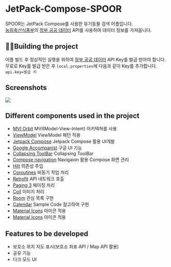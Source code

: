 # JetPack-Compose-SPOOR
SPOOR는 JetPack Compose를 사용한 유기동물 검색 어플입니다.  
[농림축산식품부]의 [정부 공공 데이터] API를 사용하여 데이터 정보를 가져옵니다.

## :hammer::wrench:Building the project
어플 빌드 후 정상적인 실행을 위하여 [정부 공공 데이터] API Key를 발급 받아야 합니다.  
무료로 Key를 발급 받은 후 `local.properties`에 다음과 같이 Key를 추가합니다.  
`api.key=발급 키`

## Screenshots
<img src="screenshots/spoor.gif"/>

## Different components used in the project
 - [MVI Orbit][orbit] MVI(Model-View-Intent) 아키텍쳐를 사용
 - [ViewModel][viewmodel] ViewModel 패턴 적용
 - [Jetpack Compose][compose] Jetpack Compose 활용 UI개발
 - [Google Accompanist][accompanist] 구글 UI 기능
 - [Collapsing ToolBar][toolbar] Collapsing ToolBar
 - [Compose navigation][navigation] Navigaion 활용 Compose 화면 관리
 - [Hilt][hilt] 의존성 주입
 - [Coroutines][coroutines] 비동기 작업 처리
 - [Retrofit][retrofit] API 네트워크 호출
 - [Paging 3][paging] 페이징 처리 
 - [Coil][coil] 이미지 처리
 - [Room][room] 관심 목록 구현
 - [Calendar][calendar] Sample Code 참고하여 구현
 - [Material Icons][icons] 아이콘 적용
 - [Material Icons][icons] 아이콘 적용

## Features to be developed
- 보호소 위치 지도 표시(보호소 좌표 API / Map API 활용) 
- 공유 기능
- 다크 모드 UI

[농림축산식품부]: https://www.animal.go.kr/front/index.do
[정부 공공 데이터]: https://www.data.go.kr/data/15098931/openapi.do
[orbit]: https://github.com/orbit-mvi/orbit-mvi
[compose]: https://developer.android.com/jetpack/compose?gclid=CjwKCAjwyIKJBhBPEiwAu7zll9bjLDRqSH7XtNL-G0txRAeT_QLCcws-_VYPI9Ea-cxFzEC69YbslxoC6BEQAvD_BwE&gclsrc=aw.ds
[navigation]: https://developer.android.com/jetpack/compose/navigation
[hilt]: https://developer.android.com/training/dependency-injection/hilt-android
[viewmodel]: https://developer.android.com/topic/libraries/architecture/viewmodel
[paging]: https://developer.android.com/jetpack/compose/lists#large-datasets
[coil]: https://coil-kt.github.io/coil/compose/
[retrofit]: https://square.github.io/retrofit/
[coroutines]: https://developer.android.com/kotlin/coroutines
[icons]: https://fonts.google.com/icons?selected=Material+Icons
[accompanist]: https://github.com/google/accompanist
[toolbar]: https://github.com/onebone/compose-collapsing-toolbar
[calendar]: https://github.com/android/compose-samples/tree/main/Crane
[room]: https://developer.android.com/jetpack/androidx/releases/room

